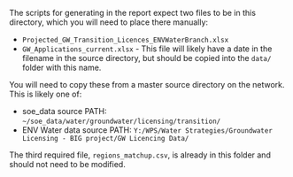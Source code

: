 The scripts for generating in the report expect two files to be in this directory, 
which you will need to place there manually:

- `Projected_GW_Transition_Licences_ENVWaterBranch.xlsx`
- `GW_Applications_current.xlsx` - This file will likely have a date in the filename in the source directory, but should be copied into the `data/` folder with this name.

You will need to copy these from a master source directory on the network. This is likely one of:

- soe_data source PATH: `~/soe_data/water/groundwater/licensing/transition/`
- ENV Water data source PATH: `Y:/WPS/Water Strategies/Groundwater Licensing - BIG project/GW Licencing Data/`

The third required file, `regions_matchup.csv`, is already in this folder and should not need to be modified.

